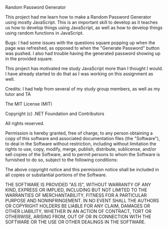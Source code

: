 Random Password Generator

This project had me learn how to make a Random Password Generator using mostly JavaScript.  This is an important skill to develop as it teaches us how to develop things using JavaScript, as well as how to develop things using random functions in JavaScript.

Bugs:  I had some issues with the questions square popping up when the page was refreshed, as opposed to when the "Generate Password" button was pushed.  I also had trouble having the generated password showing up in the provided square.

This project has motivated me study JavaScript more than I thought I would.  I have already started to do that as I was working on this assignment as well.

Credits: I had help from several of my study group members, as well as my tutor and TA

The MIT License (MIT)

Copyright (c) .NET Foundation and Contributors

All rights reserved.

Permission is hereby granted, free of charge, to any person obtaining a copy of this software and associated documentation files (the "Software"), to deal in the Software without restriction, including without limitation the rights to use, copy, modify, merge, publish, distribute, sublicense, and/or sell copies of the Software, and to permit persons to whom the Software is furnished to do so, subject to the following conditions:

The above copyright notice and this permission notice shall be included in all copies or substantial portions of the Software.

THE SOFTWARE IS PROVIDED "AS IS", WITHOUT WARRANTY OF ANY KIND, EXPRESS OR IMPLIED, INCLUDING BUT NOT LIMITED TO THE WARRANTIES OF MERCHANTABILITY, FITNESS FOR A PARTICULAR PURPOSE AND NONINFRINGEMENT. IN NO EVENT SHALL THE AUTHORS OR COPYRIGHT HOLDERS BE LIABLE FOR ANY CLAIM, DAMAGES OR OTHER LIABILITY, WHETHER IN AN ACTION OF CONTRACT, TORT OR OTHERWISE, ARISING FROM, OUT OF OR IN CONNECTION WITH THE SOFTWARE OR THE USE OR OTHER DEALINGS IN THE SOFTWARE.
